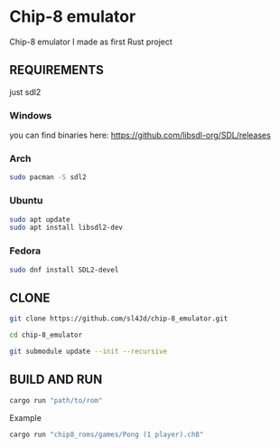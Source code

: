 # Chip-8 emulator
Chip-8 emulator I made as first Rust project
## REQUIREMENTS
just sdl2
### Windows
you can find binaries here: https://github.com/libsdl-org/SDL/releases
### Arch
```bash
sudo pacman -S sdl2
```
### Ubuntu
```bash
sudo apt update
sudo apt install libsdl2-dev
```
### Fedora
```bash
sudo dnf install SDL2-devel
```
## CLONE
```bash
git clone https://github.com/sl4Jd/chip-8_emulator.git
```
```bash
cd chip-8_emulator
```
```bash
git submodule update --init --recursive 
```
## BUILD AND RUN
```bash
cargo run "path/to/rom"
```
Example
```bash
cargo run "chip8_roms/games/Pong (1 player).ch8"
```

